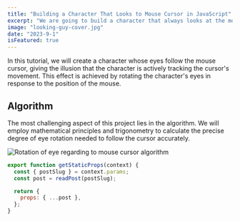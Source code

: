 ```yaml
---
title: "Building a Character That Looks to Mouse Cursor in JavaScript"
excerpt: "We are going to build a character that always looks at the mouse cursor everywhere it goes!"
image: "looking-guy-cover.jpg"
date: "2023-9-1"
isFeatured: true
---
```


In this tutorial, we will create a character whose eyes follow the mouse cursor, giving the illusion that the character is actively tracking the cursor's movement. This effect is achieved by rotating the character's eyes in response to the position of the mouse.

## Algorithm

The most challenging aspect of this project lies in the algorithm. We will employ mathematical principles and trigonometry to calculate the precise degree of eye rotation needed to follow the cursor accurately.

![Rotation of eye regarding to mouse cursor algorithm](algorithm-1.png)

```js
export function getStaticProps(context) {
  const { postSlug } = context.params;
  const post = readPost(postSlug);

  return {
    props: { ...post },
  };
}
```
